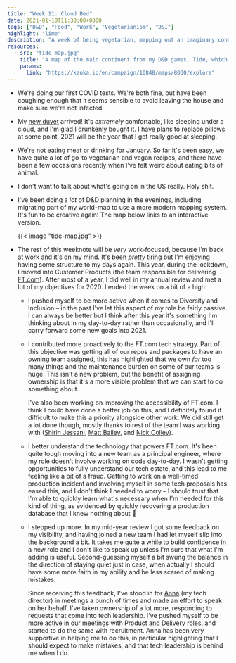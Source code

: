 ```yaml
---
title: "Week 11: Cloud Bed"
date: 2021-01-10T11:30:00+0000
tags: ["D&D", "Food", "Work", "Vegetarianism", "D&I"]
highlight: "lime"
description: "A week of being vegetarian, mapping out an imaginary continent, meeting work objectives, and sleeping under a cloud."
resources:
  - src: "tide-map.jpg"
    title: "A map of the main continent from my D&D games, Tide, which includes mountain ranges and forests. The map is scattered with pins that link to further descriptions of map locations."
    params:
      link: "https://kanka.io/en/campaign/10848/maps/8030/explore"
---
```


  * We're doing our first COVID tests. We're both fine, but have been coughing enough that it seems sensible to avoid leaving the house and make sure we're not infected.

  * My [new duvet](/weeknotes/10/) arrived! It's _extremely_ comfortable, like sleeping under a cloud, and I'm glad I drunkenly bought it. I have plans to replace pillows at some point, 2021 will be the year that I get really good at sleeping.

  * We're not eating meat or drinking for January. So far it's been easy, we have quite a lot of go-to vegetarian and vegan recipes, and there have been a few occasions recently when I've felt weird about eating bits of animal.

  * I don't want to talk about what's going on in the US really. Holy shit.

  * I've been doing a _lot_ of D&D planning in the evenings, including migrating part of my world-map to use a more modern mapping system. It's fun to be creative again! The map below links to an interactive version.

    {{< image "tide-map.jpg" >}}

  * The rest of this weeknote will be _very_ work-focused, because I'm back at work and it's on my mind. It's been _pretty_ tiring but I'm enjoying having some structure to my days again. This year, during the lockdown, I moved into Customer Products (the team responsible for delivering [FT.com](https://www.ft.com/)). After most of a year, I did well in my annual review and met a lot of my objectives for 2020. I ended the week on a bit of a high:

    * I pushed myself to be more active when it comes to Diversity and Inclusion – in the past I've let this aspect of my role be fairly passive. I can always be better but I think after this year it's something I'm thinking about in my day-to-day rather than occasionally, and I'll carry forward some new goals into 2021.

    * I contributed more proactively to the FT.com tech strategy. Part of this objective was getting all of our repos and packages to have an owning team assigned, this has highlighted that we own _far_ too many things and the maintenance burden on some of our teams is huge. This isn't a new problem, but the benefit of assigning ownership is that it's a more visible problem that we can start to do something about.

      I've also been working on improving the accessibility of FT.com. I think I could have done a better job on this, and I definitely found it difficult to make this a priority alongside other work. We did still get a lot done though, mostly thanks to rest of the team I was working with ([Shirin Jessani](https://www.linkedin.com/in/shirinjessani), [Matt Bailey](https://www.brettandbailey.co.uk/), and [Nick Colley](https://nickcolley.co.uk/)).

    * I better understand the technology that powers FT.com. It's been quite tough moving into a new team as a principal engineer, where my role doesn't involve working on code day-to-day. I wasn't getting opportunities to fully understand our tech estate, and this lead to me feeling like a bit of a fraud. Getting to work on a well-timed production incident and involving myself in some tech proposals has eased this, and I don't think I needed to worry – I should trust that I'm able to quickly learn what's necessary when I'm needed for this kind of thing, as evidenced by quickly recovering a production database that I knew nothing about 🙈

    * I stepped up more. In my mid-year review I got some feedback on my visibility, and having joined a new team I had let myself slip into the background a bit. It takes me quite a while to build confidence in a new role and I don't like to speak up unless I'm sure that what I'm adding is useful. Second-guessing myself a bit swung the balance in the direction of staying quiet just in case, when actually I should have some more faith in my ability and be less scared of making mistakes.

      Since receiving this feedback, I've stood in for [Anna](https://www.annashipman.co.uk/) (my tech director) in meetings a bunch of times and made an effort to speak on her behalf. I've taken ownership of a lot more, responding to requests that come into tech leadership. I've pushed myself to be more active in our meetings with Product and Delivery roles, and started to do the same with recruitment. Anna has been very supportive in helping me to do this, in particular highlighting that I should expect to make mistakes, and that tech leadership is behind me when I do.
